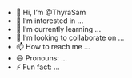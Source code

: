 - 👋 Hi, I’m @ThyraSam
- 👀 I’m interested in ...
- 🌱 I’m currently learning ...
- 💞️ I’m looking to collaborate on ...
- 📫 How to reach me ...
- 😄 Pronouns: ...
- ⚡ Fun fact: ...

<!---
ThyraSam/ThyraSam is a ✨ special ✨ repository because its `README.md` (this file) appears on your GitHub profile.
You can click the Preview link to take a look at your changes.
--->
